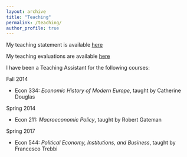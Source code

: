 ```yaml
---
layout: archive
title: "Teaching"
permalink: /teaching/
author_profile: true
---
```

My teaching statement is available [here](https://bradhackinen.ca/files/BradHackinen_TeachingStatement.pdf)

My teaching evaluations are available [here](https://bradhackinen.ca/files/BradHackinen_TAEvaluations.pdf)

I have been a Teaching Assistant for the following courses:

Fall 2014
- Econ 334: _Economic History of Modern Europe_, taught by Catherine Douglas

Spring 2014
 - Econ 211: _Macroeconomic Policy_, taught by Robert Gateman

Spring 2017
  - Econ 544: _Political Economy, Institutions, and Business_, taught by Francesco Trebbi
